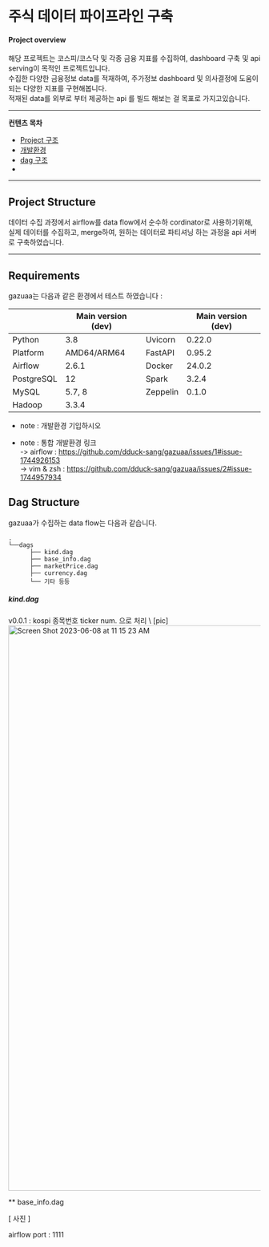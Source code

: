 # 주식 데이터 파이프라인 구축

<h4>Project overview</h4>

해당 프로젝트는 코스피/코스닥 및 각종 금융 지표를 수집하여, dashboard 구축 및 api serving이 목적인 프로젝트입니다. \
수집한 다양한 금융정보 data를 적재하여, 주가정보 dashboard 및 의사결정에 도움이 되는 다양한 지표를 구현해봅니다. \
적재된 data를 외부로 부터 제공하는 api 를 빌드 해보는 걸 목표로 가지고있습니다.


---

**컨텐츠 목차**

- [Project 구조](#project-structure)
- [개발환경](#requirements)
- [dag 구조](#dag-structure)
- 
---

## Project Structure

데이터 수집 과정에서 airflow를 data flow에서 순수하 cordinator로 사용하기위해, 실제 데이터를 수집하고, merge하여, 원하는 데이터로 파티셔닝 하는 과정을 api 서버로 구축하였습니다. 

---

## Requirements

gazuaa는 다음과 같은 환경에서 테스트 하였습니다 :

|             | Main version (dev)           |             | Main version (dev)           |
|-------------|------------------------------|-------------|------------------------------|
| Python      | 3.8                          | Uvicorn     | 0.22.0                       |
| Platform    | AMD64/ARM64                  | FastAPI     | 0.95.2                       |
| Airflow     | 2.6.1                        | Docker      | 24.0.2                       |
| PostgreSQL  | 12                           | Spark       | 3.2.4                        |
| MySQL       | 5.7, 8                       | Zeppelin    | 0.1.0                        |
| Hadoop      | 3.3.4                        |             |                              |


* note : 개발환경 기입하시오

* note : 통합 개발환경 링크 \
      -> airflow : https://github.com/dduck-sang/gazuaa/issues/1#issue-1744926153 \
      -> vim & zsh : https://github.com/dduck-sang/gazuaa/issues/2#issue-1744957934


## Dag Structure

gazuaa가 수집하는 data flow는 다음과 같습니다.

```
. 
└──dags 
      ├── kind.dag 
      ├── base_info.dag 
      ├── marketPrice.dag 
      ├── currency.dag 
      └── 기타 등등 
```
<h5> kind.dag </h5>
v0.0.1 : kospi 종목번호 ticker num. 으로 처리 \
[pic]

<img width="1128" alt="Screen Shot 2023-06-08 at 11 15 23 AM" src="https://github.com/dduck-sang/gazuaa/assets/23203791/ab2b4dea-4620-4139-8993-816fc7be263c">

** base_info.dag 

[ 사진 ]

airflow port : 1111
